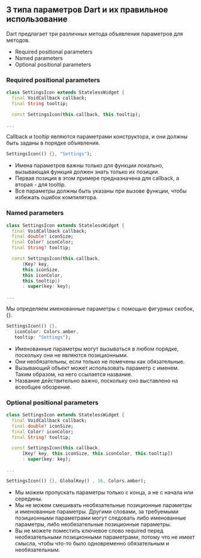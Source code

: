 ## 3 типа параметров Dart и их правильное использование
Dart предлагает три различных метода объявления параметров для методов.
* Required positional parameters
* Named parameters
* Optional positional parameters
### Required positional parameters
```dart
class SettingsIcon extends StatelessWidget {
  final VoidCallback callback;
  final String tooltip;

  const SettingsIcon(this.callback, this.tooltip);

...
```
Callback и tooltip являются параметрами конструктора, и они должны быть заданы в порядке объявления.
```dart
SettingsIcon(() {}, "Settings");
```
* Имена параметров важны только для функции локально, вызывающая функция должен знать только их позиции.
* Первая позиция в этом примере предназначена для callback, а вторая - для tooltip.
* Все параметры должны быть указаны при вызове функции, чтобы избежать ошибок компилятора.
### Named parameters
```dart
class SettingsIcon extends StatelessWidget {
  final VoidCallback callback;
  final double? iconSize;
  final Color? iconColor;
  final String? tooltip;

  const SettingsIcon(this.callback,
      {Key? key,
      this.iconSize,
      this.iconColor,
      this.tooltip})
      : super(key: key);

...
```
Мы определяем именованные параметры с помощью фигурных скобок, {}. 
```dart
SettingsIcon(() {},
   iconColor: Colors.amber, 
   tooltip: "Settings");
```
* Именованные параметры могут вызываться в любом порядке, поскольку они не являются позиционными.
* Они необязательны, если только не помечены как обязательные.
* Вызывающий объект может использовать параметр с именем. Таким образом, на него ссылается название.
* Название действительно важно, поскольку оно выставлено на всеобщее обозрение.
### Optional positional parameters
```dart
class SettingsIcon extends StatelessWidget {
  final VoidCallback callback;
  final double? iconSize;
  final Color? iconColor;
  final String? tooltip;

  const SettingsIcon(this.callback,
      [Key? key, this.iconSize, this.iconColor, this.tooltip])
      : super(key: key);

...
```
```dart
SettingsIcon(() {}, GlobalKey() , 16, Colors.amber);
```
* Мы можем пропускать параметры только с конца, а не с начала или середины.
* Мы не можем смешивать необязательные позиционные параметры и именованные параметры. Другими словами, за требуемыми позиционными параметрами могут следовать либо именованные параметры, либо необязательные позиционные параметры.
* Вы не можете поместить ключевое слово required перед необязательными позиционными параметрами, потому что не имеет смысла, чтобы что-то было одновременно обязательным и необязательным.
